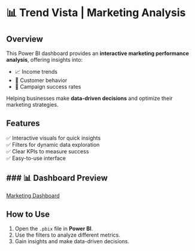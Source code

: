 # 📊 Trend Vista | Marketing Analysis

## Overview
This Power BI dashboard provides an **interactive marketing performance analysis**, offering insights into:
- 📈 Income trends  
- 👥 Customer behavior  
- 🎯 Campaign success rates  

Helping businesses make **data-driven decisions** and optimize their marketing strategies.  

## Features
✅ Interactive visuals for quick insights  
✅ Filters for dynamic data exploration  
✅ Clear KPIs to measure success  
✅ Easy-to-use interface  

## ### 📊 Dashboard Preview
[Marketing Dashboard](dashboard_preview.png)

## How to Use
1. Open the `.pbix` file in **Power BI**.  
2. Use the filters to analyze different metrics.  
3. Gain insights and make data-driven decisions.
